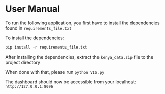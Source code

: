 # User Manual

To run the following application, you first have to install the dependencies found in `requirements_file.txt`

To install the dependencies:
```python
pip install -r requirements_file.txt
```

After installing the dependencies, extract the `kenya_data.zip` file to the project directory

When done with that, please run `python VIS.py`

The dashboard should now be accessible from your localhost: `http://127.0.0.1:8096`